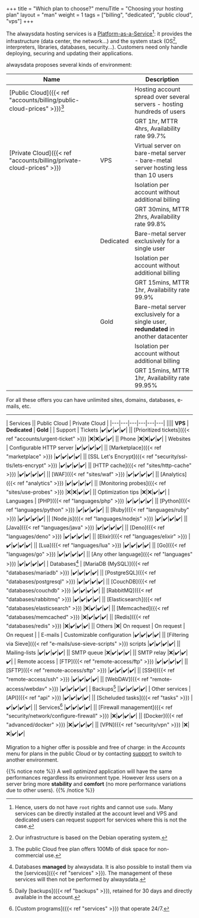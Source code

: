 +++
title = "Which plan to choose?"
menuTitle = "Choosing your hosting plan"
layout = "man"
weight = 1
tags = ["billing", "dedicated", "public cloud", "vps"]
+++

The alwaysdata hosting services is a [Platform-as-a-Service](https://en.wikipedia.org/wiki/Platform_as_a_service)[^1]: it provides the infrastructure (data center, the network...) and the system stack (OS[^2], interpreters, libraries, databases, security...). Customers need only handle deploying, securing and updating their applications.

alwaysdata proposes several kinds of environment:

| Name || Description |
|---|---|---|
| [Public Cloud]({{< ref "accounts/billing/public-cloud-prices" >}})[^3] || Hosting account spread over several servers - hosting hundreds of users |
||| GRT 1hr, MTTR 4hrs, Availability rate 99.7% |
| [Private Cloud]({{< ref "accounts/billing/private-cloud-prices" >}}) | VPS | Virtual server on bare-metal server - bare-metal server hosting less than 10 users |
||| Isolation per account without additional billing |
||| GRT 30mins, MTTR 2hrs, Availability rate 99.8% |
|| Dedicated | Bare-metal server exclusively for a single user |
||| Isolation per account without additional billing |
||| GRT 15mins, MTTR 1hr, Availability rate 99.9% |
|| Gold | Bare-metal server exclusively for a single user, **redundated** in another datacenter |
||| Isolation per account without additional billing |
||| GRT 15mins, MTTR 1hr, Availability rate 99.95% |

For all these offers you can have unlimited sites, domains, databases, e-mails, etc.

---

| Services || Public Cloud | Private Cloud |
|---|---|---|---|---|---|
|||| **VPS** | **Dedicated** | **Gold** |
| Support | Tickets |✔️|✔️|✔️|✔️|
|| [Prioritized tickets]({{< ref "accounts/urgent-ticket" >}}) |❌|❌|✔️|✔️|
|| Phone |❌|❌|✔️|✔️|
| Websites | Configurable HTTP server |✔️|✔️|✔️|✔️|
|| [Marketplace]({{< ref "marketplace" >}}) |✔️|✔️|✔️|✔️|
|| [SSL Let's Encrypt]({{< ref "security/ssl-tls/lets-encrypt" >}})  |✔️|✔️|✔️|✔️|
|| [HTTP cache]({{< ref "sites/http-cache" >}}) |✔️|✔️|✔️|✔️|
|| [WAF]({{< ref "sites/waf" >}}) |✔️|✔️|✔️|✔️|
|| [Analytics]({{< ref "analytics" >}})  |✔️|✔️|✔️|✔️|
|| [Monitoring probes]({{< ref "sites/use-probes" >}}) |❌|❌|✔️|✔️|
|| Optimization tips |❌|❌|✔️|✔️|
| Languages | [PHP]({{< ref "languages/php" >}}) |✔️|✔️|✔️|✔️|
|| [Python]({{< ref "languages/python" >}}) |✔️|✔️|✔️|✔️|
|| [Ruby]({{< ref "languages/ruby" >}}) |✔️|✔️|✔️|✔️|
|| [Node.js]({{< ref "languages/nodejs" >}}) |✔️|✔️|✔️|✔️|
|| [Java]({{< ref "languages/java" >}}) |✔️|✔️|✔️|✔️|
|| [Deno]({{< ref "languages/deno" >}}) |✔️|✔️|✔️|✔️|
|| [Elixir]({{< ref "languages/elixir" >}}) |✔️|✔️|✔️|✔️|
|| [Lua]({{< ref "languages/lua" >}}) |✔️|✔️|✔️|✔️|
|| [Go]({{< ref "languages/go" >}}) |✔️|✔️|✔️|✔️|
|| [Any other language]({{< ref "languages" >}}) |✔️|✔️|✔️|✔️|
| Databases[^4] | [MariaDB (MySQL)]({{< ref "databases/mariadb" >}}) |✔️|✔️|✔️|✔️|
|| [PostgreSQL]({{< ref "databases/postgresql" >}}) |✔️|✔️|✔️|✔️|
|| [CouchDB]({{< ref "databases/couchdb" >}}) |✔️|✔️|✔️|✔️|
|| [RabbitMQ]({{< ref "databases/rabbitmq" >}}) |✔️|✔️|✔️|✔️|
|| [Elasticsearch]({{< ref "databases/elasticsearch" >}}) |❌|✔️|✔️|✔️|
|| [Memcached]({{< ref "databases/memcached" >}}) |❌|✔️|✔️|✔️|
|| [Redis]({{< ref "databases/redis" >}}) |❌|✔️|✔️|✔️|
|| Others |❌| On request | On request | On request |
| E-mails | Customizable configuration |✔️|✔️|✔️|✔️|
|| [Filtering via Sieve]({{< ref "e-mails/use-sieve-scripts" >}}) scripts |✔️|✔️|✔️|✔️|
|| Mailing-lists |✔️|✔️|✔️|✔️|
|| SMTP queue |❌|✔️|✔️|✔️|
|| SMTP relay |❌|✔️|✔️|✔️|
| Remote access | [FTP]({{< ref "remote-access/ftp" >}}) |✔️|✔️|✔️|✔️|
|| [SFTP]({{< ref "remote-access/sftp" >}}) |✔️|✔️|✔️|✔️|
|| [SSH]({{< ref "remote-access/ssh" >}}) |✔️|✔️|✔️|✔️|
|| [WebDAV]({{< ref "remote-access/webdav" >}}) |✔️|✔️|✔️|✔️|
| Backups[^5] ||✔️|✔️|✔️|✔️|
| Other services | [API]({{< ref "api" >}}) |✔️|✔️|✔️|✔️|
|| [Scheluded tasks]({{< ref "tasks" >}}) |✔️|✔️|✔️|✔️|
|| Services[^6] |✔️|✔️|✔️|✔️|
|| [Firewall management]({{< ref "security/network/configure-firewall" >}}) |❌|✔️|✔️|✔️|
|| [Docker]({{< ref "advanced/docker" >}}) |❌|✔️|✔️|✔️|
|| [VPN]({{< ref "security/vpn" >}}) |❌|❌|✔️|✔️|


Migration to a higher offer is possible and free of charge: in the _Accounts_ menu for plans in the public Cloud or by contacting [support](https://admin.alwaysdata.com/support/add/) to switch to another environment.

{{% notice note %}}
A well _optimized_ application will have the same performances regardless its environment type. However _less_ users on a server bring more **stability** and **comfort** (no more performance variations due to other users).
{{% /notice %}}

[^1]: Hence, users do not have `root` rights and cannot use `sudo`. Many services can be directly installed at the account level and VPS and dedicated users can request support for services where this is not the case.
[^2]: Our infrastructure is based on the Debian operating system.
[^3]: The public Cloud free plan offers 100Mb of disk space for non-commercial use.
[^4]: Databases **managed** by alwaysdata. It is also possible to install them via the [services]({{< ref "services" >}}). The management of these services will then not be performed by alwaysdata.
[^5]: Daily [backups]({{< ref "backups" >}}), retained for 30 days and directly available in the account.
[^6]: [Custom programs]({{< ref "services" >}}) that operate 24/7.
